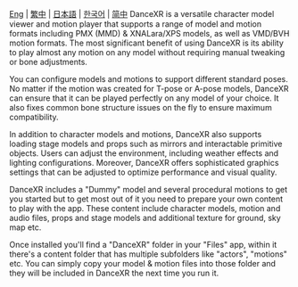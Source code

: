[Eng](/dancexr/listing/appstore) | [繁中](/tw/dancexr/listing/appstore) | [日本語](/jp/dancexr/listing/appstore) | [한국어](/kr/dancexr/listing/appstore) | [简中](/zh/dancexr/listing/appstore)
DanceXR is a versatile character model viewer and motion player that supports a range of model and motion formats including PMX (MMD) & XNALara/XPS models, as well as VMD/BVH motion formats. The most significant benefit of using DanceXR is its ability to play almost any motion on any model without requiring manual tweaking or bone adjustments.

You can configure models and motions to support different standard poses. No matter if the motion was created for T-pose or A-pose models, DanceXR can ensure that it can be played perfectly on any model of your choice. It also fixes common bone structure issues on the fly to ensure maximum compatibility.

In addition to character models and motions, DanceXR also supports loading stage models and props such as mirrors and interactable primitive objects. Users can adjust the environment, including weather effects and lighting configurations. Moreover, DanceXR offers sophisticated graphics settings that can be adjusted to optimize performance and visual quality.

DanceXR includes a "Dummy" model and several procedural motions to get you started but to get most out of it you need to prepare your own content to play with the app. These content include character models, motion and audio files, props and stage models and additional texture for ground, sky map etc. 

Once installed you'll find a "DanceXR" folder in your "Files" app, within it there's a content folder that has multiple subfolders like "actors", "motions" etc. You can simply copy your model & motion files into those folder and they will be included in DanceXR the next time you run it.
